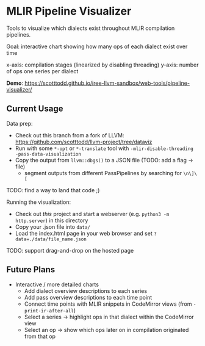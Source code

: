 # MLIR Pipeline Visualizer

Tools to visualize which dialects exist throughout MLIR compilation pipelines.

Goal: interactive chart showing how many ops of each dialect exist over time

x-axis: compilation stages (linearized by disabling threading)
y-axis: number of ops
one series per dialect

**Demo**: https://scotttodd.github.io/iree-llvm-sandbox/web-tools/pipeline-visualizer/

## Current Usage

Data prep:

* Check out this branch from a fork of LLVM:
  https://github.com/scotttodd/llvm-project/tree/dataviz
* Run with some `*-opt` or `*-translate` tool with
  `-mlir-disable-threading -pass-data-visualization`
* Copy the output from `llvm::dbgs()` to a JSON file (TODO: add a flag -> file)
  * segment outputs from different PassPipelines by searching for `\n\]\[`

TODO: find a way to land that code ;)

Running the visualization:

* Check out _this_ project and start a webserver (e.g. `python3 -m http.server`)
  in this directory
* Copy your .json file into `data/`
* Load the index.html page in your web browser and set `?data=./data/file_name.json`

TODO: support drag-and-drop on the hosted page

## Future Plans

* Interactive / more detailed charts
  * Add dialect overview descriptions to each series
  * Add pass overview descriptions to each time point
  * Connect time points with MLIR snippets in CodeMirror views (from `-print-ir-after-all`)
  * Select a series -> highlight ops in that dialect within the CodeMirror view
  * Select an op -> show which ops later on in compilation originated from that op
